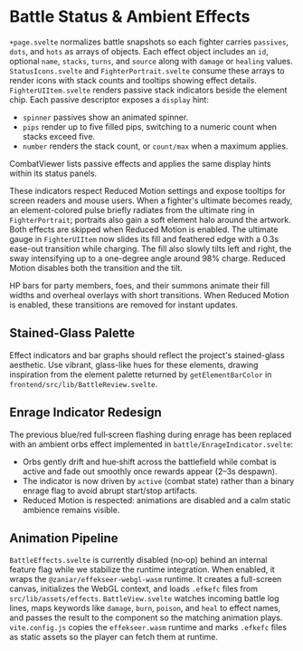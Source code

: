 # Battle Status & Ambient Effects

`+page.svelte` normalizes battle snapshots so each fighter carries
`passives`, `dots`, and `hots` as arrays of objects. Each effect object
includes an `id`, optional `name`, `stacks`, `turns`, and `source` along
with `damage` or `healing` values. `StatusIcons.svelte` and
`FighterPortrait.svelte` consume these arrays to render icons with stack
counts and tooltips showing effect details. `FighterUIItem.svelte`
renders passive stack indicators beside the element chip. Each passive
descriptor exposes a `display` hint:

- `spinner` passives show an animated spinner.
- `pips` render up to five filled pips, switching to a numeric count when stacks exceed five.
- `number` renders the stack count, or `count/max` when a maximum applies.

CombatViewer lists passive effects and applies the same display hints within its status panels.

These indicators respect Reduced Motion settings and expose
tooltips for screen readers and mouse users. When a fighter's ultimate
becomes ready, an element-colored pulse briefly radiates from the
ultimate ring in `FighterPortrait`; portraits also gain a soft element
halo around the artwork. Both effects are skipped when Reduced Motion is
enabled. The ultimate gauge in `FighterUIItem` now slides its fill and
feathered edge with a 0.3s ease-out transition while charging. The fill
also slowly tilts left and right, the sway intensifying up to a
one-degree angle around 98% charge. Reduced Motion disables both the
transition and the tilt.

HP bars for party members, foes, and their summons animate their fill widths
and overheal overlays with short transitions. When Reduced Motion is enabled,
these transitions are removed for instant updates.

## Stained-Glass Palette

Effect indicators and bar graphs should reflect the project's stained-glass
aesthetic. Use vibrant, glass-like hues for these elements, drawing inspiration
from the element palette returned by `getElementBarColor` in
`frontend/src/lib/BattleReview.svelte`.

## Enrage Indicator Redesign

The previous blue/red full‑screen flashing during enrage has been replaced
with an ambient orbs effect implemented in `battle/EnrageIndicator.svelte`:

- Orbs gently drift and hue‑shift across the battlefield while combat is
  active and fade out smoothly once rewards appear (2–3s despawn).
- The indicator is now driven by `active` (combat state) rather than a binary
  enrage flag to avoid abrupt start/stop artifacts.
- Reduced Motion is respected: animations are disabled and a calm static
  ambience remains visible.

## Animation Pipeline

`BattleEffects.svelte` is currently disabled (no‑op) behind an internal
feature flag while we stabilize the runtime integration. When enabled, it
wraps the `@zaniar/effekseer-webgl-wasm` runtime. It creates a full-screen
canvas, initializes the WebGL context, and loads `.efkefc` files from
`src/lib/assets/effects`. `BattleView.svelte`
watches incoming battle log lines, maps keywords like `damage`, `burn`,
`poison`, and `heal` to effect names, and passes the result to the
component so the matching animation plays. `vite.config.js` copies the
`effekseer.wasm` runtime and marks `.efkefc` files as static assets so the
player can fetch them at runtime.
